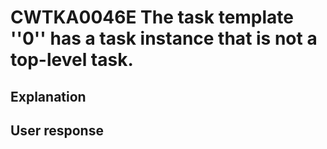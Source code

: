 # CWTKA0046E The task template ''0'' has a task instance that is not a top-level task.

## Explanation

## User response
